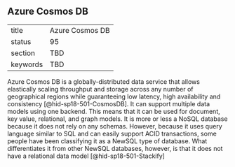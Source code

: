## Azure Cosmos DB


|          |                 |
| -------- | --------------- |
| title    | Azure Cosmos DB |
| status   | 95              |
| section  | TBD             |
| keywords | TBD             |




Azure Cosmos DB is a globally-distributed data service that allows
elastically scaling throughput and storage across any number of
geographical regions while guaranteeing low latency, high availability
and consistency [@hid-sp18-501-CosmosDB]. It can support multiple data
models using one backend. This means that it can be used for document,
key value, relational, and graph models. It is more or less a NoSQL
database because it does not rely on any schemas. However, because it
uses query language similar to SQL and can easily support ACID
transactions, some people have been classifying it as a NewSQL type of
database. What differentiates it from other NewSQL databases, however,
is that it does not have a relational data
model [@hid-sp18-501-Stackify]
